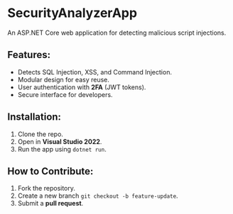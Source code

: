 ﻿# SecurityAnalyzerApp
An ASP.NET Core web application for detecting malicious script injections.

## Features:
- Detects SQL Injection, XSS, and Command Injection.
- Modular design for easy reuse.
- User authentication with **2FA** (JWT tokens).
- Secure interface for developers.

## Installation:
1. Clone the repo.
2. Open in **Visual Studio 2022**.
3. Run the app using `dotnet run`.

## How to Contribute:
1. Fork the repository.
2. Create a new branch `git checkout -b feature-update`.
3. Submit a **pull request**.
